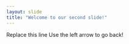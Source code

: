 ```yaml
---
layout: slide
title: "Welcome to our second slide!"
---
```

Replace this line
Use the left arrow to go back!
